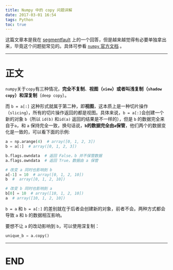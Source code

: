 ```yaml
---
title: Numpy 中的 copy 问题详解
date: 2017-03-01 16:54
tags: Python
toc: true
---
```


这篇文章本是我在 [segmentfault](https://segmentfault.com/q/1010000008271935/a-1020000008284346) 上的一个回答，但是越来越觉得有必要单独拿出来，毕竟这个问题挺常见的。具体可参看 [`numpy` 官方文档](https://docs.scipy.org/doc/numpy-dev/user/quickstart.html#copies-and-views) 。

<!-- more -->

---

# 正文

`numpy`关于`copy`有三种情况，**完全不复制**、**视图（`view`）**或者叫浅复制（`shadow copy`）和**深复制**（`deep copy`）。

而 `b = a[:]` 这种形式就属于第二种，即**视图**，这本质上是一种切片操作（`slicing`），所有的切片操作返回的都是视图。具体来说，`b = a[:]`会创建一个新的对象 `b`（所以 `id(b)` 和`id(a)` 返回的结果是不一样的），但是 `b` 的数据完全来自于`a`，和 `a` 保持完全一致，换句话说，**`b`的数据完全由`a`保管**，他们两个的数据变化是一致的，可以看下面的示例:
```python
a = np.arange(4)  # array([0, 1, 2, 3])
b = a[:]  # array([0, 1, 2, 3])

b.flags.owndata  # 返回 False，b 并不保管数据
a.flags.owndata  # 返回 True，数据由 a 保管

# 改变 a 同时也影响到 b
a[-1] = 10  # array([0, 1, 2, 10])
b  #  array([0, 1, 2, 10])

# 改变 b 同时也影响到 a
b[0] = 10  # array([10, 1, 2, 10])
a  # array([10, 1, 2, 10])
```

`b = a` 和 `b = a[:]` 的差别就在于后者会创建新的对象，前者不会。两种方式都会导致 `a` 和 `b` 的数据相互影响。

要想不让 `a` 的改动影响到 `b`，可以使用深复制：
```python
unique_b = a.copy()
```

---

# END